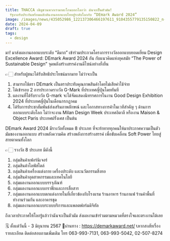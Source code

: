 ```yaml
---
title: THACCA เชิญชวนพวกเรามาตะโกนบอกโลกว่า ฉันจะเป็นตัวมัม!
  รัฐบาลรับประกันพร้อมผลักดันงานออกแบบไทยสู่ระดับโลกกับ “DEmark Award 2024”
image: /images/news/435052986_122137306466197611_9104355779135150822_n-2.jpg
date: 2024-04-09
draft: true
tags:
  - design
---
```

มา! มาส่งผลงานออกแบบระดับ “ดีมาก” เข้าร่วมประกวดโครงการรางวัลออกแบบยอดเยี่ยม Design Excellence Award: DEmark Award 2024 กัน กับแนวคิดแห่งยุคสมัย “The Power of Sustainable Design” จุดพลังสร้างสรรค์งานดีไซน์อย่างยั่งยืน

👉🏻 สำหรับผู้ชนะได้รับสิทธิประโยชน์มากมาย ไม่ว่าจะเป็น

1. สามารถใช้ตรา DEmark เป็นตราประทับคุณภาพสินค้าโดยไม่เสียค่าใช้จ่าย
2. ได้เข้ารอบ 2 การประกวดรางวัล G-Mark ที่ประเทศญี่ปุ่นโดยทันที
3. ผลงานที่ได้รับรางวัล G-mark จะได้จัดแสดงนิทรรศการในงาน Good Design Exhibition 2024 ที่ประเทศญี่ปุ่นในเดือนกรกฎาคม
4. ได้รับการประชาสัมพันธ์ส่งเสริมภาพลักษณ์ และโอกาสทางการค้าในเวทีสำคัญ ๆ ด้านการออกแบบระดับโลก ไม่ว่าจะงาน Milan Design Week ประเทศอิตาลี หรืองาน Maison & Object Paris ประเทศฝรั่งเศส เป็นต้น

DEmark Award 2024 มีรางวัลทั้งหมด 8 ประเภท ที่จะท้าทายทุกคนให้มาประกาศความเป็นตัวมัมของงานออกแบบ สร้างพลังความคิด สร้างพลังการสร้างสรรค์ เพื่อขับเคลื่อน Soft Power ไทยสู่สายตาคนทั้งโลก

👉🏻 รางวัล 8 ประเภท มีดังนี้

1. กลุ่มสินค้าเฟอร์นิเจอร์
2. กลุ่มสินค้าไลฟ์สไตล์
3. กลุ่มสินค้าเครื่องแต่งกาย เครื่องประดับ และนวัตกรรมสิ่งทอ
4. กลุ่มสินค้าอุตสาหกรรมและเทคโนโลยี
5. กลุ่มผลงานออกแบบบรรจุภัณฑ์
6. กลุ่มผลงานออกแบบกราฟิกและการสื่อสาร
7. กลุ่มผลงานออกแบบตกแต่งภายในที่เกี่ยวข้องกับโรงแรม ร้านอาหาร ร้านกาแฟ ร้านค้าพื้นที่ทำงานร่วมกัน และอาคารชุด
8. กลุ่มผลงานออกแบบระบบบริการและแพลตฟอร์มดิจิทัล

ถึงเวลาประกาศให้โลกรู้แล้วว่าฉันจะเป็นตัวมัม ส่งผลงานเข้าร่วมตามหมวดที่ตรงใจและตรงงานได้เลย

🗓️ ตั้งแต่วันนี้ - 3 มิถุนายน 2567
📌ผ่านทาง : https://demarkaward.net/
📞หากสงสัยเรื่องรายละเอียด ติดต่อสอบถามเพิ่มเติม โทร 063-993-7131, 063-993-5042, 02-507-8274
